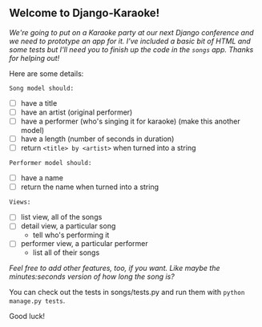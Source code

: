 ## Welcome to Django-Karaoke!

*We're going to put on a Karaoke party at our next Django conference and we need to prototype an app for it. I've included a basic bit of HTML and some tests but I'll need you to finish up the code in the `songs` app. Thanks for helping out!*

Here are some details:

`Song model should:`
* [ ] have a title
* [ ] have an artist (original performer)
* [ ] have a performer (who's singing it for karaoke) (make this another model)
* [ ] have a length (number of seconds in duration)
* [ ] return `<title> by <artist>` when turned into a string
  
`Performer model should:`
- [ ] have a name
- [ ] return the name when turned into a string
  
`Views:`
- [ ] list view, all of the songs
- [ ] detail view, a particular song
    * tell who's performing it
- [ ] performer view, a particular performer
    * list all of their songs
    
*Feel free to add other features, too, if you want. Like maybe the minutes:seconds version of how long the song is?*

You can check out the tests in songs/tests.py and run them with `python manage.py tests`.

Good luck!
